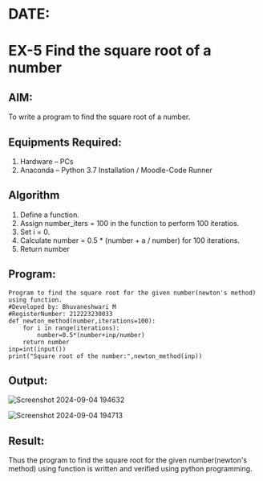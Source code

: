# DATE:
# EX-5 Find the square root of a number

## AIM:
To write a program to find the square root of a number.

## Equipments Required:
1. Hardware – PCs
2. Anaconda – Python 3.7 Installation / Moodle-Code Runner

## Algorithm
1. Define a function.
2. Assign number_iters = 100 in the function to perform 100 iteratios.
3. Set i = 0.
4. Calculate  number = 0.5 * (number + a / number) for 100 iterations.
5. Return number

## Program:
```
Program to find the square root for the given number(newton's method) using function.
#Developed by: Bhuvaneshwari M 
#RegisterNumber: 212223230033
def newton_method(number,iterations=100):
    for i in range(iterations):
        number=0.5*(number+inp/number)
    return number
inp=int(input())
print("Square root of the number:",newton_method(inp))   

```

## Output:
![Screenshot 2024-09-04 194632](https://github.com/user-attachments/assets/fe65dd91-815d-4326-86f5-0b75542af0af)

![Screenshot 2024-09-04 194713](https://github.com/user-attachments/assets/9ed8c5e4-d4e7-4215-bf1b-121f13ccaa26)


## Result:
Thus the program to find the square root for the given number(newton's method) using function is written and verified using python programming.
